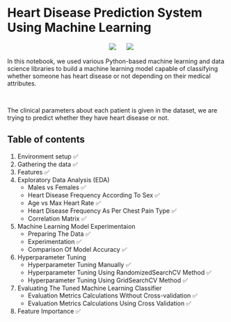 # Heart Disease Prediction System Using Machine Learning
<p align=center><img src="https://img.shields.io/badge/Last%20Commit-November-brightgreen" hspace=20> <img src="https://img.shields.io/badge/Project%20Status-Open-brightgreen"></p>
<p>In this notebook, we used various Python-based machine learning and data science libraries to build a machine learning model capable of classifying whether someone has heart disease or not depending on their medical attributes.</p><br>
<p>The clinical parameters about each patient is given in the dataset, we are trying to predict whether they have heart disease or not.</p>

## Table of contents
1. Environment setup :white_check_mark:
2. Gathering the data :white_check_mark:
3. Features :white_check_mark:
4. Exploratory Data Analysis (EDA)
    - Males vs Females :white_check_mark:
    - Heart Disease Frequency According To Sex :white_check_mark:
    - Age vs Max Heart Rate :white_check_mark:
    - Heart Disease Frequency As Per Chest Pain Type :white_check_mark:
    - Correlation Matrix :white_check_mark:
5. Machine Learning Model Experimentaion
    - Preparing The Data :white_check_mark:
    - Experimentation :white_check_mark:
    - Comparison Of Model Accuracy :white_check_mark:
6. Hyperparameter Tuning
    - Hyperparameter Tuning Manually :white_check_mark:
    - Hyperparameter Tuning Using RandomizedSearchCV Method :white_check_mark:
    - Hyperparameter Tuning Using GridSearchCV Method :white_check_mark:
7. Evaluating The Tuned Machine Learning Classifier
    - Evaluation Metrics Calculations Without Cross-validation :white_check_mark:
    - Evaluation Metrics Calculations Using Cross Validation :white_check_mark:
8. Feature Importance :white_check_mark:
